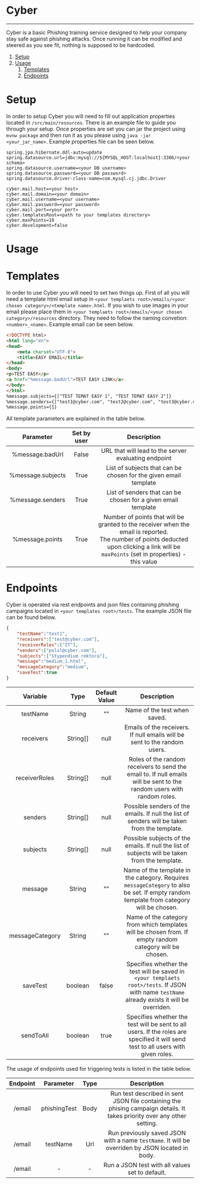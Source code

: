 # Cyber
_________

 Cyber is a basic Phishing training service designed to help your company stay safe against phishing attacks. 
 Once running it can be modified and steered as you see fit, nothing is supposed to be hardcoded.

1. [Setup](#setup)
2. [Usage](#usage)
   1. [Templates](#templates)
   2. [Endpoints](#endpoints)
 
# Setup
In order to setup Cyber you will need to fill out application properties located in `/src/main/resources`. There is an example file to guide you through your setup.
Once properties are set you can jar the project using `mvnw package` and then run it as you please using `java -jar <your_jar_name>`. Example properties file can be seen below.

```properties
spring.jpa.hibernate.ddl-auto=update
spring.datasource.url=jdbc:mysql://${MYSQL_HOST:localhost}:3306/<your schema>
spring.datasource.username=<your DB username>
spring.datasource.password=<your DB password>
spring.datasource.driver-class-name=com.mysql.cj.jdbc.Driver

cyber.mail.host=<your host>
cyber.mail.domain=<your domain>
cyber.mail.username=<your username>
cyber.mail.password=<your password>
cyber.mail.port=<your port>
cyber.templatesRoot=<path to your templates directory>
cyber.maxPoints=10
cyber.development=false
```

# Usage

# Templates
In order to use Cyber you will need to set two things up. First of all you will need a template html email setup in `<your templaets root>/emails/<your chosen category>/<template name>.html`.
If you wish to use images in your email please place them in `<your templaets root>/emails/<your chosen category>/resources` directory. They need to follow the naming convetion: `<number>_<name>`.
Example email can be seen below.

```html
<!DOCTYPE html>
<html lang="en">
<head>
    <meta charset="UTF-8">
    <title>EASY EMAIL</title>
</head>
<body>
<p>TEST EASY</p>
<a href="%message.badUrl">TEST EASY LINK</a>
</body>
</html>
%message.subjects={["TEST TEMAT EASY 1", "TEST TEMAT EASY 2"]}
%message.senders={["test1@cyber.com", "test2@cyber.com", "test3@cyber.com"]}
%message.points={1}
```

All template parameters are explained in the table below.

|      Parameter       | Set by user |                                                                                          Description                                                                                          |
|:--------------------:|:-----------:|:---------------------------------------------------------------------------------------------------------------------------------------------------------------------------------------------:|
|   %message.badUrl    |    False    |                                                                     URL that will lead to the server evaluating endpoint                                                                      |
|  %message.subjects   |    True     |                                                               List of subjects that can be chosen for the given email template                                                                |
|   %message.senders   |    True     |                                                                 List of senders that can be chosen for a given email template                                                                 |
|   %message.points    |    True     | Number of points that will be granted to the receiver when the email is reported.<br/>The number of points deducted upon clicking a link will be `maxPoints` (set in properties) - this value |

# Endpoints

Cyber is operated via rest endpoints and json files containing phishing campaigns located in `<your templates root>/tests`. The example JSON file can be found below.

```json
{
    "testName":"test1",
    "receivers":["test@cyber.com"],
    "receiverRoles":["IT"],
    "senders":["polsl@cyber.com"],
    "subjects":["Stypendium rektora"],
    "message":"medium_1.html",
    "messageCategory":"medium",
    "saveTest":true
}
```
|    Variable     |   Type   | Default Value |                                                                 Description                                                                  |
|:---------------:|:--------:|:-------------:|:--------------------------------------------------------------------------------------------------------------------------------------------:|
|    testName     |  String  |      ""       |                                                         Name of the test when saved.                                                         |
|    receivers    | String[] |     null      |                                  Emails of the receivers. If null emails will be sent to the random users.                                   |
|  receiverRoles  | String[] |     null      |            Roles of the random receivers to send the email to. If null emails will be sent to the random users with random roles.            |
|     senders     | String[] |     null      |                         Possible senders of the emails. If null the list of senders will be taken from the template.                         |
|    subjects     | String[] |     null      |                        Possible subjects of the emails. If null the list of subjects will be taken from the template.                        |
|     message     |  String  |      ""       |   Name of the template in the category. Requires `messageCategory` to also be set. If empty random template from category will be chosen.    |
| messageCategory |  String  |      ""       |                   Name of the category from which templates will be chosen from. If empty random category will be chosen.                    |
|    saveTest     | boolean  |     false     | Specifies whether the test will be saved in `<your templaets root>/tests`. If JSON with name `testName` already exists it will be overriden. |
|    sendToAll    | boolean  |     true      |      Specifies whether the test will be sent to all users. If the roles are specified it will send test to all users with given roles.       |

The usage of endpoints used for triggering tests is listed in the table below.

| Endpoint |  Parameter   | Type |                                                       Description                                                       |
|:--------:|:------------:|:----:|:-----------------------------------------------------------------------------------------------------------------------:|
|  /email  | phishingTest | Body | Run test described in sent JSON file containing the phising campaign details. It takes priority over any other setting. |
|  /email  |   testName   | Url  |             Run previously saved JSON with a name `testName`. It will be overriden by JSON located in body.             |
|  /email  |      -       |  -   |                                     Run a JSON test with all values set to default.                                     |